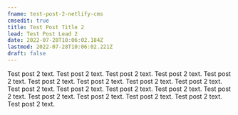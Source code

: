 ```yaml
---
fname: test-post-2-netlify-cms
cmsedit: true
title: Test Post Title 2
lead: Test Post Lead 2
date: 2022-07-28T10:06:02.184Z
lastmod: 2022-07-28T10:06:02.221Z
draft: false
---
```

Test post 2 text. Test post 2 text. Test post 2 text. Test post 2 text. Test post 2 text. Test post 2 text. Test post 2 text. Test post 2 text. Test post 2 text. Test post 2 text. Test post 2 text. Test post 2 text. Test post 2 text. Test post 2 text. Test post 2 text. Test post 2 text. Test post 2 text. Test post 2 text. Test post 2 text.